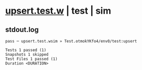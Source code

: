 # [upsert.test.w](../../../../../../examples/tests/sdk_tests/table/upsert.test.w) | test | sim

## stdout.log
```log
pass ─ upsert.test.wsim » Test.otmokYKfo4/env0/test:upsert

Tests 1 passed (1)
Snapshots 1 skipped
Test Files 1 passed (1)
Duration <DURATION>
```

